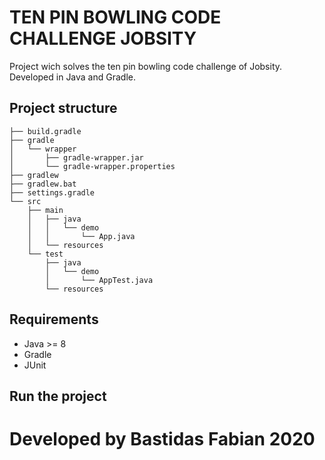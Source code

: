 # TEN PIN BOWLING CODE CHALLENGE JOBSITY 
Project wich solves the ten pin bowling code challenge of Jobsity. Developed in Java and Gradle.

## Project structure

```
├── build.gradle
├── gradle    
│   └── wrapper
│       ├── gradle-wrapper.jar
│       └── gradle-wrapper.properties
├── gradlew
├── gradlew.bat
├── settings.gradle
└── src
    ├── main
    │   ├── java  
    │   │   └── demo
    │   │       └── App.java
    │   └── resources
    └── test      
        ├── java
        │   └── demo
        │       └── AppTest.java
        └── resources
```

## Requirements

* Java >= 8
* Gradle
* JUnit

## Run the project



# Developed by Bastidas Fabian 2020